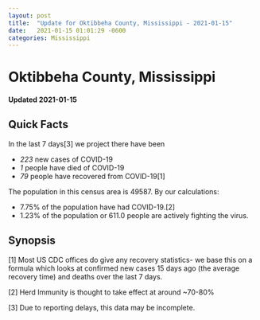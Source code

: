 ```yaml
---
layout: post
title:  "Update for Oktibbeha County, Mississippi - 2021-01-15"
date:   2021-01-15 01:01:29 -0600
categories: Mississippi
---
```


# Oktibbeha County, Mississippi
#### Updated 2021-01-15

## Quick Facts

In the last 7 days[3] we project there have been
- *223* new cases of COVID-19
- *1* people have died of COVID-19
- *79* people have recovered from COVID-19[1]

The population in this census area is 49587. By our calculations:
- 7.75% of the population have had COVID-19.[2]
- 1.23% of the population or 611.0 people are actively fighting the virus.

## Synopsis




[1] Most US CDC offices do give any recovery statistics- we base this on a formula which looks at confirmed new cases
15 days ago (the average recovery time) and deaths over the last 7 days.

[2] Herd Immunity is thought to take effect at around ~70-80%

[3] Due to reporting delays, this data may be incomplete.
 
    